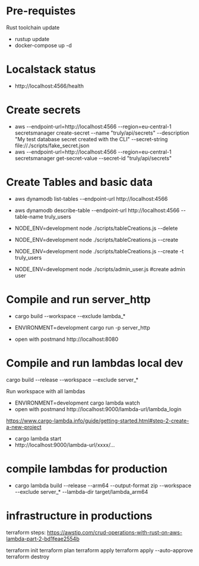 # Pre-requistes 
Rust toolchain update 
- rustup update
- docker-compose up -d

# Localstack status
- http://localhost:4566/health
# Create secrets

- aws --endpoint-url=http://localhost:4566 --region=eu-central-1 secretsmanager create-secret --name "truly/api/secrets" --description "My test database secret created with the CLI" --secret-string file://./scripts/fake_secret.json
- aws --endpoint-url=http://localhost:4566 --region=eu-central-1 secretsmanager get-secret-value  --secret-id "truly/api/secrets"

# Create Tables and basic data

- aws dynamodb list-tables    --endpoint-url http://localhost:4566 
- aws dynamodb describe-table --endpoint-url http://localhost:4566 --table-name truly_users 

- NODE_ENV=development node  ./scripts/tableCreations.js --delete 
- NODE_ENV=development node  ./scripts/tableCreations.js --create
- NODE_ENV=development node  ./scripts/tableCreations.js --create -t truly_users
- NODE_ENV=development node  ./scripts/admin_user.js #create admin user

# Compile and run server_http

- cargo build --workspace  --exclude lambda_*

- ENVIRONMENT=development cargo run -p server_http

- open with postmand http://localhost:8080

# Compile and run lambdas local dev

cargo build --release --workspace --exclude server_*

Run workspace with all lambdas
- ENVIRONMENT=development cargo lambda watch
- open with postmand http://localhost:9000/lambda-url/lambda_login

https://www.cargo-lambda.info/guide/getting-started.html#step-2-create-a-new-project

- cargo lambda start
- http://localhost:9000/lambda-url/xxxx/... 

# compile lambdas for production

- cargo lambda build --release --arm64 --output-format zip --workspace  --exclude server_* --lambda-dir target/lambda_arm64

# infrastructure in productions

terraform steps: https://awstip.com/crud-operations-with-rust-on-aws-lambda-part-2-bd1feae2554b

terraform init
terraform plan
terraform apply
terraform apply --auto-approve
terraform destroy